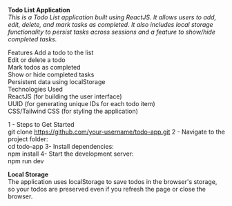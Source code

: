 **Todo List Application**
<br>
*This is a Todo List application built using ReactJS. It allows users to add, edit, delete, and mark tasks as completed. It also includes local storage functionality to persist tasks across sessions and a feature to show/hide completed tasks.*

Features
Add a todo to the list  <br>
Edit or delete a todo <br>
Mark todos as completed <br>
Show or hide completed tasks <br>
Persistent data using localStorage <br>
Technologies Used <br>
ReactJS (for building the user interface) <br>
UUID (for generating unique IDs for each todo item) <br>
CSS/Tailwind CSS (for styling the application) <br>
 
1 - Steps to Get Started <br>
    git clone https://github.com/your-username/todo-app.git
2 - Navigate to the project folder: <br>
    cd todo-app
3-  Install dependencies: <br>
    npm install
4- Start the development server: <br>
    npm run dev 


**Local Storage** <br>
The application uses localStorage to save todos in the browser's storage, so your todos are preserved even if you refresh the page or close the browser.